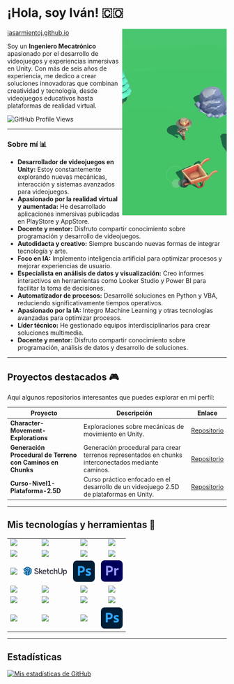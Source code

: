 # ¡Hola, soy Iván! :colombia:

<img align='right' src="assets/forest.gif" width="240">

[iasarmientoj.github.io](https://iasarmientoj.github.io/)

Soy un **Ingeniero Mecatrónico** apasionado por el desarrollo de videojuegos y experiencias inmersivas en Unity. Con más de seis años de experiencia, me dedico a crear soluciones innovadoras que combinan creatividad y tecnología, desde videojuegos educativos hasta plataformas de realidad virtual.

![GitHub Profile Views](https://komarev.com/ghpvc/?username=iasarmientoj&color=brightgreen)

---

### Sobre mí 📊  
- **Desarrollador de videojuegos en Unity:** Estoy constantemente explorando nuevas mecánicas, interacción y sistemas avanzados para videojuegos.  
- **Apasionado por la realidad virtual y aumentada:** He desarrollado aplicaciones inmersivas publicadas en PlayStore y AppStore.  
- **Docente y mentor:** Disfruto compartir conocimiento sobre programación y desarrollo de videojuegos.  
- **Autodidacta y creativo:** Siempre buscando nuevas formas de integrar tecnología y arte.  
- **Foco en IA:** Implemento inteligencia artificial para optimizar procesos y mejorar experiencias de usuario.
- **Especialista en análisis de datos y visualización:** Creo informes interactivos en herramientas como Looker Studio y Power BI para facilitar la toma de decisiones.  
- **Automatizador de procesos:** Desarrollé soluciones en Python y VBA, reduciendo significativamente tiempos operativos.  
- **Apasionado por la IA:** Integro Machine Learning y otras tecnologías avanzadas para optimizar procesos.  
- **Líder técnico:** He gestionado equipos interdisciplinarios para crear soluciones multimedia.  
- **Docente y mentor:** Disfruto compartir conocimiento sobre programación, análisis de datos y desarrollo de soluciones.  

---

## Proyectos destacados 🎮  
Aquí algunos repositorios interesantes que puedes explorar en mi perfil:  

| Proyecto | Descripción | Enlace |
| --- | --- | --- |
| **Character-Movement-Explorations** | Exploraciones sobre mecánicas de movimiento en Unity. | [Repositorio](https://github.com/iasarmientoj/Character-Movement-Explorations) |
| **Generación Procedural de Terreno con Caminos en Chunks** | Generación procedural para crear terrenos representados en chunks interconectados mediante caminos. | [Repositorio](https://github.com/iasarmientoj/Prueba-Tecnica-Unity-Developer) |
| **Curso-Nivel1-Plataforma-2.5D** | Curso práctico enfocado en el desarrollo de un videojuego 2.5D de plataformas en Unity. | [Repositorio](https://github.com/iasarmientoj/Curso-Nivel1-Plataforma-2.5D) |


---

## Mis tecnologías y herramientas 🚀  

<table>
<tr>
    <td align="center"><img src="https://www.vectorlogo.zone/logos/unity3d/unity3d-ar21.svg" width="100"></td>
    <td align="center"><img src="https://www.vectorlogo.zone/logos/visualstudio_code/visualstudio_code-ar21.svg" width="100"></td>
    <td align="center"><img src="https://www.vectorlogo.zone/logos/github/github-ar21.svg" width="100"></td>
    <td align="center"><img src="https://www.vectorlogo.zone/logos/python/python-ar21.svg" width="100"></td>
</tr>
<tr>
    <td align="center"><img src="https://www.vectorlogo.zone/logos/google_play/google_play-ar21.svg" width="100"></td>
    <td align="center"><img src="https://www.vectorlogo.zone/logos/apple_appstore/apple_appstore-ar21.svg" width="100"></td>
    <td align="center"><img src="https://www.vectorlogo.zone/logos/amazon_aws/amazon_aws-ar21.svg" width="100"></td>
    <td align="center"><img src="https://www.vectorlogo.zone/logos/firebase/firebase-ar21.svg" width="100"></td>
</tr>
<tr>
    <td align="center"><img src="https://www.vectorlogo.zone/logos/blender/blender-ar21.svg" width="100"></td>
    <td align="center"><img src="assets/sketchup-logo-2020.svg" width="100"></td>
    <td align="center"><img src="assets/photoshop-original.svg" width="50"></td>
    <td align="center"><img src="assets/adobe-premiere.svg" width="50"></td>
</tr>
<tr>
    <td align="center"><img src="https://www.vectorlogo.zone/logos/python/python-ar21.svg" width="100"></td>
    <td align="center"><img src="https://www.vectorlogo.zone/logos/sqlite/sqlite-ar21.svg" width="100"></td>
    <td align="center"><img src="https://www.vectorlogo.zone/logos/microsoft/microsoft-ar21.svg" width="100"></td>
    <td align="center"><img src="https://www.vectorlogo.zone/logos/microsoft_powerbi/microsoft_powerbi-ar21.svg" width="100"></td>
</tr>
<tr>
    <td align="center"><img src="https://www.vectorlogo.zone/logos/amazon_aws/amazon_aws-ar21.svg" width="100"></td>
    <td align="center"><img src="https://www.vectorlogo.zone/logos/github/github-ar21.svg" width="100"></td>
    <td align="center"><img src="https://www.vectorlogo.zone/logos/visualstudio_code/visualstudio_code-ar21.svg" width="100"></td>
    <td align="center"><img src="https://www.vectorlogo.zone/logos/tensorflow/tensorflow-ar21.svg" width="100"></td>
</tr>
<tr>
    <td align="center"><img src="https://www.vectorlogo.zone/logos/unity3d/unity3d-ar21.svg" width="100"></td>
    <td align="center"><img src="https://www.vectorlogo.zone/logos/google_play/google_play-ar21.svg" width="100"></td>
    <td align="center"><img src="https://www.vectorlogo.zone/logos/apple_appstore/apple_appstore-ar21.svg" width="100"></td>
    <td align="center"><img src="assets/photoshop-original.svg" width="50"></td>
</tr>
</table>

---

## Estadísticas  

[![Mis estadísticas de GitHub](https://github-readme-stats.vercel.app/api?username=iasarmientoj&show_icons=true&theme=radical)](https://github.com/anuraghazra/github-readme-stats)  
